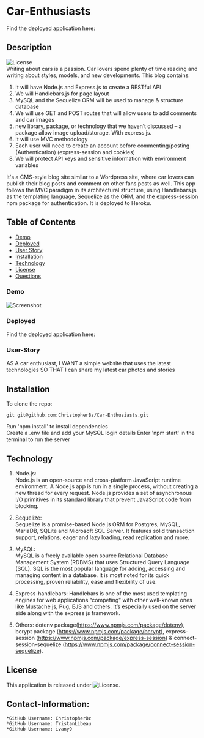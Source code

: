 # Car-Enthusiasts

Find the deployed application here:

## Description
  ![License](https://img.shields.io/badge/License-MIT-blue.svg "License Badge")  
Writing about cars is a passion. Car lovers spend plenty of time reading and writing about styles, models, and new developments. This blog contains:
1.	It will have Node.js and Express.js to create a RESTful API 
2.	We will Handlebars.js for page layout
3.	MySQL and the Sequelize ORM will be used to manage & structure database
4.	We will use GET and POST routes that will allow users to add comments and car images
5.	new library, package, or technology that we haven’t discussed – a package allow image upload/storage. With express js.
6.	It will use MVC methodology
7.	Each user will need to create an account before commenting/posting (Authentication) (express-session and cookies)
8.	We will protect API keys and sensitive information with environment variables

It's a CMS-style blog site similar to a Wordpress site, where car lovers can publish their blog posts and comment on other fans posts as well. This app follows the MVC paradigm in its architectural structure, using Handlebars.js as the templating language, Sequelize as the ORM, and the express-session npm package for authentication. It is deployed to Heroku.


## Table of Contents
- [Demo](#Demo)
- [Deployed](#Deployed)
- [User Story](#User-Story)
- [Installation](#installation)
- [Technology](#technology)
- [License](#license)
- [Questions](#Contact-Information)  

### Demo
![Screenshot]()

### Deployed
Find the deployed application here: 

### User-Story
AS A car enthusiast,
I WANT a simple website that uses the latest technologies
SO THAT I can share my latest car photos and stories



## Installation

To clone the repo:
```
git git@github.com:ChristopherBz/Car-Enthusiasts.git
``` 
Run 'npm install' to install dependencies  
Create a .env file and add your MySQL login details 
Enter 'npm start' in the terminal to run the server

## Technology

1. Node.js:  
Node.js is an open-source and cross-platform JavaScript runtime environment.
A Node.js app is run in a single process, without creating a new thread for every request.
Node.js provides a set of asynchronous I/O primitives in its standard library that prevent JavaScript code from blocking.

2. Sequelize:  
Sequelize is a promise-based Node.js ORM for Postgres, MySQL, MariaDB, SQLite and Microsoft SQL Server. It features solid transaction support, relations, eager and lazy loading, read replication and more.

3. MySQL:  
MySQL is a freely available open source Relational Database Management System (RDBMS) that uses Structured Query Language (SQL). SQL is the most popular language for adding, accessing and managing content in a database. It is most noted for its quick processing, proven reliability, ease and flexibility of use.  

4. Express-handlebars: Handlebars is one of the most used templating engines for web applications “competing” with other well-known ones like Mustache js, Pug, EJS and others. It’s especially used on the server side along with the express js framework.  

5. Others: dotenv package(https://www.npmjs.com/package/dotenv), bcrypt package (https://www.npmjs.com/package/bcrypt), express-session (https://www.npmjs.com/package/express-session) & connect-session-sequelize (https://www.npmjs.com/package/connect-session-sequelize).  

## License

This application is released under ![License](https://img.shields.io/badge/License-MIT-blue.svg "License Badge").


## Contact-Information:
    *GitHub Username: ChristopherBz
    *GitHub Username: TristanLibeau
    *GitHub Username: ivany9
